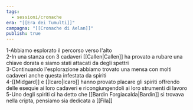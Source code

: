 ```yaml
---
tags:
  - sessioni/cronache
era: "[[Era dei Tumulti]]"
campagna: "[[Cronache di Aelan]]"
publish: true
---
```


1-Abbiamo esplorato il percorso verso l'alto  
2-In una stanza con 3 cadaveri [[Callen|Callen]] ha provato a rubare una chiave dorata e siamo stati attacati da degli spettri  
3-Continuando l'esplorazione abbiamo trovato una mensa con molti cadaveri anche questa infestata da spiriti  
4-[[Midgard]] e [[Icaro|Icaro]] hanno provato placare gli spiriti offrendo delle esequie ai loro cadaveri e ricongiungendoli ai loro strumenti di lavoro  
5-Uno degli spiriti ci ha detto che [[Bardin Forgiacalda|Bardin]] si trovava nella cripta, pensiamo sia dedicata a [[Fila]]